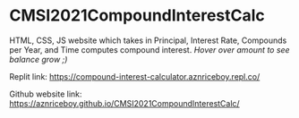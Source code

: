# CMSI2021CompoundInterestCalc
HTML, CSS, JS website which takes in Principal, Interest Rate, Compounds per Year, and Time computes compound interest.
*Hover over amount to see balance grow ;)*

Replit link: https://compound-interest-calculator.aznriceboy.repl.co/

Github website link: https://aznriceboy.github.io/CMSI2021CompoundInterestCalc/
